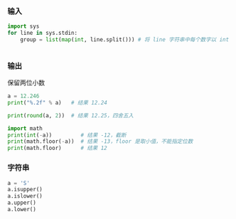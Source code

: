 ### 输入

```python
import sys
for line in sys.stdin:
    group = list(map(int, line.split())) # 将 line 字符串中每个数字以 int 类型放在 list
  
```

### 输出

保留两位小数
```python
a = 12.246
print("%.2f" % a)   # 结果 12.24

print(round(a, 2))  # 结果 12.25，四舍五入

import math
print(int(-a))         # 结果 -12，截断
print(math.floor(-a))  # 结果 -13，floor 是取小值，不能指定位数
print(math.floor)      # 结果 12

```

### 字符串

```python
a = 'S'
a.isupper()
a.islower()
a.upper()
a.lower()

```
